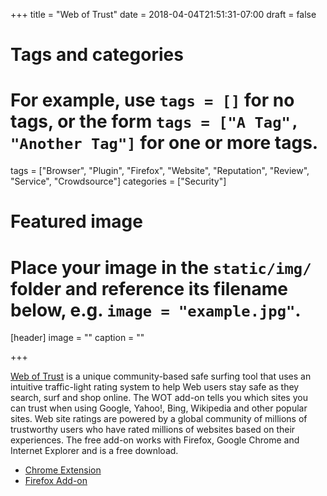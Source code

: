+++
title = "Web of Trust"
date = 2018-04-04T21:51:31-07:00
draft = false

# Tags and categories
# For example, use `tags = []` for no tags, or the form `tags = ["A Tag", "Another Tag"]` for one or more tags.
tags = ["Browser", "Plugin", "Firefox", "Website", "Reputation", "Review", "Service", "Crowdsource"]
categories = ["Security"]

# Featured image
# Place your image in the `static/img/` folder and reference its filename below, e.g. `image = "example.jpg"`.
[header]
image = ""
caption = ""

+++

[Web of Trust](https://www.mywot.com) is a unique community-based safe surfing tool that uses an intuitive traffic-light rating system to help Web users stay safe as they search, surf and shop online. The WOT add-on tells you which sites you can trust when using Google, Yahoo!, Bing, Wikipedia and other popular sites. Web site ratings are powered by a global community of millions of trustworthy users who have rated millions of websites based on their experiences. The free add-on works with Firefox, Google Chrome and Internet Explorer and is a free download.

- [Chrome Extension](https://chrome.google.com/webstore/detail/wot-web-of-trust-website/bhmmomiinigofkjcapegjjndpbikblnp?hl=en)
- [Firefox Add-on](https://addons.mozilla.org/en-US/firefox/addon/wot-safe-browsing-tool/)
